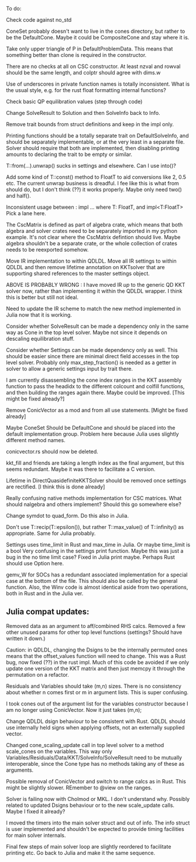 
To do:

Check code against no_std

ConeSet probably doesn't want to live in the cones directory, but rather to be the DefaultCone.   Maybe it could be CompositeCone and stay where it is.

Take only upper triangle of P in DefaultProblemData.   This means that something better than clone is required in the constructor.

There are no checks at all on CSC constructor.   At least nzval and rowval should be the same length, and colptr should agree with dims.w

Use of underscores in private function names is totally inconsistent.   What is the usual style, e.g. for the rust float formatting internal functions?

Check basic QP equilibration values (step through code)

Change SolveResult to Solution and then SolveInfo back to Info.

Remove trait bounds from struct definitions and keep in the impl only.

Printing functions should be a totally separate trait on DefaultSolveInfo, and should
be separately implementable, or at the very least in a separate file.  Solver should require that both are implemented, then disabling printing amounts to declaring the trait to be empty or similar.

T::from(...).unwrap() sucks in settings and elsewhere.   Can I use into()?

Add some kind of T::const() method to FloatT to aid conversions like 2, 0.5 etc.
The current unwrap business is dreadful.  I fee like this is what from should do, but I don't think (??) it works properly.  Maybe only need two() and half().

Inconsistent usage between :
  impl<T> ... where T: FloatT,
and
  impl<T:FloatT>
Pick a lane here.

The CscMatrix is defined as part of algebra crate, which means that both algebra and solver crates need to be separately imported in my python example.  It's not clear where the CscMatrix defintion should live.   Maybe algebra shouldn't be a separate crate, or  the whole collection of crates needs to be reexported somehow.

Move IR implementation to within QDLDL.   Move all IR settings to within QDLDL and then remove lifetime annotation on KKTsolver that are supporting shared references to the master settings object.

ABOVE IS PROBABLY WRONG : I have moved IR *up* to the generic QD KKT solver now, rather than implementing it within the QDLDL wrapper.   I think this is better but still not ideal.

Need to update the IR scheme to match the new method implemented in Julia now that it is working.

Consider whether SolveResult can be made a dependency only in the same way as Cone in the top level solver.   Maybe not since it depends on descaling equilibration stuff.

Consider whether Settings can be made dependency only as well.   This should be easier since there are minimal direct field accesses in the top level solver.  Probably only max_step_fraction() is needed as a getter in solver to allow a generic settings input by trait there.

I am currently disassembling the cone index ranges in the KKT assembly function to pass the headidx to the different colcount and colfill functions, and then building the ranges again there.   Maybe could be improved.   [This might be fixed already?]

Remove ConicVector as a mod and from all use statements.  [Might be fixed already]

Maybe ConeSet<T> Should be DefaultCone<T> and should be placed into the default implementation group.   Problem here because Julia uses slightly different method names.

conicvector.rs should now be deleted.

kkt_fill and friends are taking a length index as the final argument, but this seems redundant.   Maybe it was there to facilitate a C version.

Lifetime in DirectQuasidefiniteKKTSolver should be removed once settings are rectified.  [I think this is done already]

Really confusing native methods implementation for CSC matrices.   What should nalgebra and others implement?   Should this go somewhere else?

Change symdot to quad_form.   Do this also in Julia.

Don't use T::recip(T::epsilon()), but rather T::max_value() of T::infinity() as appropriate.  Same for Julia probably.

Settings uses time_limit in Rust and max_time in Julia.   Or maybe time_limit is a bool   Very confusing in the settings print function.   Maybe this was just a bug in the no time limit case?   Fixed in Julia print maybe.   Perhaps Rust should use Option here.  

gemv_W for SOCs has a redundant associated implementation for a special case at the bottom of the file.   This should also be called by the general function.   Also, the Winv code is almost identical aside from two operations, both in Rust and in the Julia ver.


Julia compat updates:
---------------------

Removed data as an argument to aff/combined RHS calcs.   Removed a few other unused params for other top level functions (settings?   Should have written it down.)

Caution: in QDLDL, changing the Dsigns to be the internally permuted ones means that the offset_values function will need to change.   This was a Rust bug, now fixed (??) in the rust impl.   Much of this code be avoided if we only update one version of the KKT matrix and then just memcpy it through the permutation on a refactor.

Residuals and Variables should take (m,n) sizes.   There is no consistency about whether n comes first or m in argument lists.   This is super confusing.

I took cones out of the argument list for the variables constructor because I am no longer using ConicVector.  Now it just takes (m,n);

Change QDLDL dsign behaviour to be consistent with Rust.   QDLDL should use internally held signs when applying offsets, not an externally supplied vector.

Changed cone_scaling_update call in top level solver to a method scale_cones on the variables.   This way only Variables/Residuals/Data/KKT/SolveInfo/SolveResult need to be mutually interoperable, since the Cone type has no methods taking any of these as arguments.

Possible removal of ConicVector and switch to range calcs as in Rust.   This might be slightly slower.  REmember to @view on the ranges.

Solver is failing now with Cholmod or MKL.   I don't understand why.   Possibly related to updated Dsigns behaviour or to the new scale_update calls.  Maybe I fixed it already?

I moved the timers into the main solver struct and out of info.  The info struct is user implemented and shouldn't be expected
to provide timing facilities for main solver internals.

Final few steps of main solver loop are slightly reordered to facilitate printing etc.   Go back to Julia and make it the same sequence.
